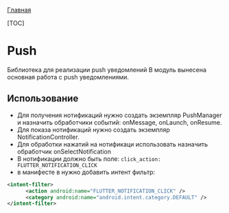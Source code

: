 [Главная](../docs/main.md)

[TOC]

# Push
Библиотека для реализации push уведомлений
В модуль вынесена основная работа с push уведомлениями.

## Использование
* Для получения нотификаций нужно создать экземпляр PushManager и назначить обработчики событий: onMessage, onLaunch, onResume.
* Для показа нотификаций нужно создать экземпляр NotificationController.
* Для обработки нажатий на нотификаци использовать назначить обработчик onSelectNotification
* В нотификации должно быть поле: `click_action: FLUTTER_NOTIFICATION_CLICK`
* в манифесте в <activity> нужно добавить интент фильтр:
```xml
<intent-filter>
      <action android:name="FLUTTER_NOTIFICATION_CLICK" />
      <category android:name="android.intent.category.DEFAULT" />
</intent-filter>
```
